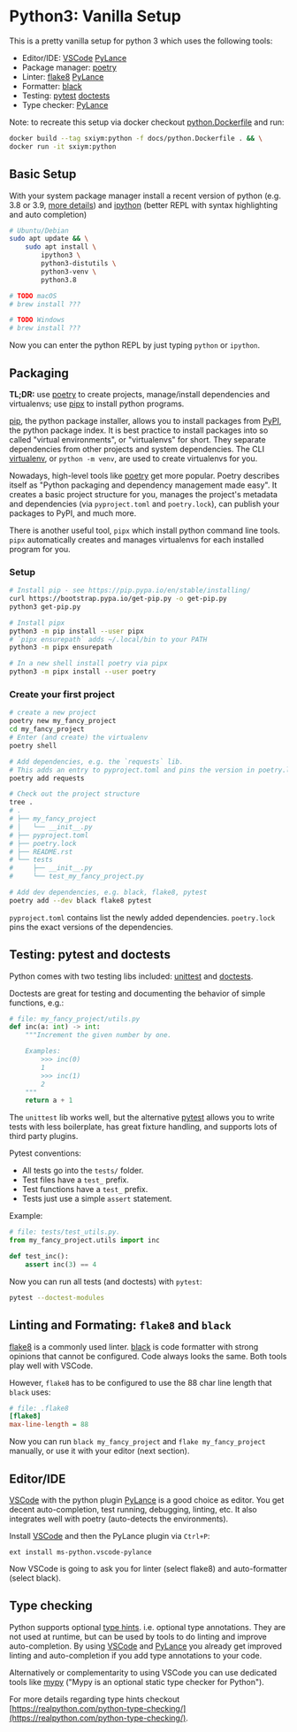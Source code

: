 # Python3: Vanilla Setup

This is a pretty vanilla setup for python 3 which uses the following tools:

- Editor/IDE: [VSCode] [PyLance]
- Package manager: [poetry]
- Linter: [flake8] [PyLance]
- Formatter: [black]
- Testing: [pytest] [doctests]
- Type checker: [PyLance]

Note: to recreate this setup via docker checkout
[python.Dockerfile](python.Dockerfile) and run:
```bash
docker build --tag sxiym:python -f docs/python.Dockerfile . && \
docker run -it sxiym:python
```

## Basic Setup

With your system package manager install a recent version of python
(e.g. 3.8 or 3.9, [more details](https://www.python.org/doc/versions/))
and [ipython] (better REPL with syntax highlighting and auto completion)
```bash
# Ubuntu/Debian
sudo apt update && \
    sudo apt install \
        ipython3 \
        python3-distutils \
        python3-venv \
        python3.8

# TODO macOS
# brew install ???

# TODO Windows
# brew install ???
```

Now you can enter the python REPL by just typing `python` or `ipython`.


## Packaging

**TL;DR:**
use [poetry] to create projects, manage/install dependencies and
virtualenvs;
use [pipx] to install python programs.

[pip], the python package installer,
allows you to install packages from [PyPI], the python package index.
It is best practice to install packages into so called "virtual environments",
or "virtualenvs" for short.
They separate dependencies from other projects and system dependencies.
The CLI [virtualenv], or `python -m venv`, are used to create virtualenvs for you.

Nowadays, high-level tools like [poetry] get more popular.
Poetry describes itself as "Python packaging and dependency management made easy".
It creates a basic project structure for you,
manages the project's metadata and dependencies (via `pyproject.toml` and `poetry.lock`),
can publish your packages to PyPI,
and much more.

There is another useful tool, `pipx` which install python command line tools.
`pipx` automatically creates and manages virtualenvs for each installed program for you.


### Setup

```bash
# Install pip - see https://pip.pypa.io/en/stable/installing/
curl https://bootstrap.pypa.io/get-pip.py -o get-pip.py
python3 get-pip.py

# Install pipx
python3 -m pip install --user pipx
# `pipx ensurepath` adds ~/.local/bin to your PATH
python3 -m pipx ensurepath

# In a new shell install poetry via pipx
python3 -m pipx install --user poetry
```


### Create your first project

```bash
# create a new project
poetry new my_fancy_project
cd my_fancy_project
# Enter (and create) the virtualenv
poetry shell

# Add dependencies, e.g. the `requests` lib.
# This adds an entry to pyproject.toml and pins the version in poetry.lock
poetry add requests

# Check out the project structure
tree .
# .
# ├── my_fancy_project
# │   └── __init__.py
# ├── pyproject.toml
# ├── poetry.lock
# ├── README.rst
# └── tests
#     ├── __init__.py
#     └── test_my_fancy_project.py

# Add dev dependencies, e.g. black, flake8, pytest
poetry add --dev black flake8 pytest
```

`pyproject.toml` contains list the newly added dependencies.
`poetry.lock` pins the exact versions of the dependencies.


## Testing: pytest and doctests

Python comes with two testing libs included: [unittest] and [doctests].

Doctests are great for testing and documenting the behavior of simple functions,
e.g.:
```python
# file: my_fancy_project/utils.py
def inc(a: int) -> int:
    """Increment the given number by one.

    Examples:
        >>> inc(0)
        1
        >>> inc(1)
        2
    """
    return a + 1
```

The `unittest` lib works well,
but the alternative [pytest]
allows you to write tests with less boilerplate,
has great fixture handling,
and supports lots of third party plugins.

Pytest conventions:

- All tests go into the `tests/` folder.
- Test files have a `test_` prefix.
- Test functions have a `test_` prefix.
- Tests just use a simple `assert` statement.

Example:
```python
# file: tests/test_utils.py.
from my_fancy_project.utils import inc

def test_inc():
    assert inc(3) == 4
```

Now you can run all tests (and doctests) with `pytest`:
```bash
pytest --doctest-modules
```

## Linting and Formating: `flake8` and `black`
[flake8] is a commonly used linter.
[black] is code formatter with strong opinions that cannot be configured.
Code always looks the same.
Both tools play well with VSCode.

However, `flake8` has to be configured to use the 88 char line length that
`black` uses:
```ini
# file: .flake8
[flake8]
max-line-length = 88
```

Now you can run `black my_fancy_project` and `flake my_fancy_project` manually,
or use it with your editor (next section).


## Editor/IDE

[VSCode] with the python plugin [PyLance] is a good choice as editor.
You get decent auto-completion, test running, debugging, linting, etc.
It also integrates well with poetry (auto-detects the environments).

Install [VSCode] and then the PyLance plugin via `Ctrl+P`:
```
ext install ms-python.vscode-pylance
```

Now VSCode is going to ask you for linter (select flake8) and auto-formatter
(select black).


## Type checking

Python supports optional [type hints](https://www.python.org/dev/peps/pep-0484/).
i.e. optional type annotations.
They are not used at runtime, but can be used by tools to do linting and
improve auto-completion.
By using [VSCode] and [PyLance] you already get improved linting and
auto-completion if you add type annotations to your code.

Alternatively or complementarity to using VSCode you can use dedicated tools
like [mypy] ("Mypy is an optional static type checker for Python").

For more details regarding type hints checkout
[https://realpython.com/python-type-checking/](https://realpython.com/python-type-checking/).


<!-- LINKS -->
[PyLance]: https://marketplace.visualstudio.com/items?itemName=ms-python.vscode-pylance
[PyPI]: https://pypi.org/
[VSCode]: https://code.visualstudio.com/
[black]: https://black.readthedocs.io/en/stable/
[doctests]: https://docs.python.org/3/library/doctest.html
[flake8]: https://flake8.pycqa.org/en/latest/
[ipython]: https://ipython.org/
[mypy]: http://mypy-lang.org/
[pip]: https://pip.pypa.io/en/stable/
[pipx]: https://github.com/pipxproject/pipx
[poetry]: https://python-poetry.org/
[pytest]: https://docs.pytest.org/en/stable/
[unittest]: https://docs.python.org/3/library/unittest.html
[virtualenv]: https://virtualenv.pypa.io/en/latest/
